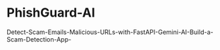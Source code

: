 # PhishGuard-AI
Detect-Scam-Emails-Malicious-URLs-with-FastAPI-Gemini-AI-Build-a-Scam-Detection-App-
